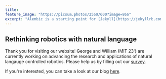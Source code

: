 ```yaml
---
title: 
feature_image: "https://picsum.photos/2560/600?image=866"
excerpt: "Alembic is a starting point for [Jekyll](https://jekyllrb.com/) projects. Rather than starting from scratch, this boilerplate is designed to get the ball rolling immediately. Install it, configure it, tweak it, push it."
---
```

## Rethinking robotics with natural language

Thank you for visiting our website! George and William (MIT 23') are currently working on advancing the research and applications of natural langauge controlled robotics. Please help us by filling out our [survey](https://www.youtube.com/watch?v=dQw4w9WgXcQ "this survey").

If you're interested, you can take a look at our blog [here](blog "here"). 
